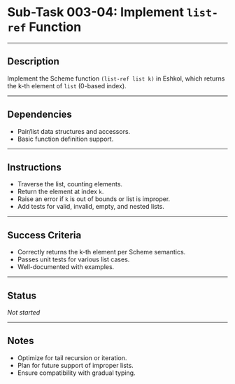 # Sub-Task 003-04: Implement `list-ref` Function

---

## Description

Implement the Scheme function `(list-ref list k)` in Eshkol, which returns the k-th element of `list` (0-based index).

---

## Dependencies

- Pair/list data structures and accessors.
- Basic function definition support.

---

## Instructions

- Traverse the list, counting elements.
- Return the element at index `k`.
- Raise an error if `k` is out of bounds or list is improper.
- Add tests for valid, invalid, empty, and nested lists.

---

## Success Criteria

- Correctly returns the k-th element per Scheme semantics.
- Passes unit tests for various list cases.
- Well-documented with examples.

---

## Status

_Not started_

---

## Notes

- Optimize for tail recursion or iteration.
- Plan for future support of improper lists.
- Ensure compatibility with gradual typing.

